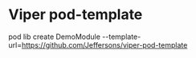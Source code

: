 # Viper pod-template

pod lib create DemoModule --template-url=https://github.com/Jeffersons/viper-pod-template
